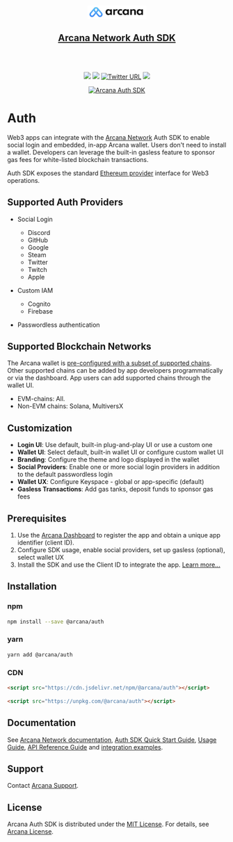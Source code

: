 <p align="center">
<a href="#start"><img height="30rem" src="https://raw.githubusercontent.com/arcana-network/branding/main/an_logo_light_temp.png"/></a>
<h2 align="center"> <a href="https://arcana.network/">Arcana Network Auth SDK </a></h2>
</p>
<br/>
<p id="banner" align="center">
<br/>
<a title="MIT License" href="https://github.com/arcana-network/license/blob/main/LICENSE.md"><img src="https://img.shields.io/badge/license-MIT-blue"/></a>
<a title="Beta release" href="https://github.com/arcana-network/auth/releases"><img src="https://img.shields.io/github/v/release/arcana-network/auth?style=flat-square&color=28A745"/></a>
<a title="Twitter" href="https://twitter.com/ArcanaNetwork"><img alt="Twitter URL" src="https://img.shields.io/twitter/url?style=social&url=https%3A%2F%2Ftwitter.com%2FArcanaNetwork"/></a>
<a title="CodeCov" href="https://codecov.io/gh/arcana-network/auth"> 
 <img src="https://codecov.io/gh/arcana-network/auth/branch/dev/graph/badge.svg?token=KmdjEs3enL"/></a>
</p><p id="start" align="center">
<a href="https://docs.beta.arcana.network/"><img src="https://raw.githubusercontent.com/arcana-network/branding/main/an_auth_sdk_banner_feb_24.png" alt="Arcana Auth SDK"/></a>
</p>

# Auth

Web3 apps can integrate with the [Arcana Network](https://arcana.network) Auth SDK to enable social login and embedded, in-app Arcana wallet. Users don't need to install a wallet. Developers can leverage the built-in gasless feature to sponsor gas fees for white-listed blockchain transactions.

Auth SDK exposes the standard [Ethereum provider](https://eips.ethereum.org/EIPS/eip-1193) interface for Web3 operations. 

## Supported Auth Providers

- Social Login

  - Discord
  - GitHub
  - Google
  - Steam
  - Twitter
  - Twitch
  - Apple

- Custom IAM
  
  - Cognito
  - Firebase

- Passwordless authentication

## Supported Blockchain Networks

The Arcana wallet is [pre-configured with a subset of supported chains](https://docs.arcana.network/state-of-the-arcana-auth#supported-blockchains). Other supported chains can be added by app developers programmatically or via the dashboard. App users can add supported chains through the wallet UI.

- EVM-chains: All. 
- Non-EVM chains: Solana, MultiversX

## Customization

- **Login UI**: Use default, built-in plug-and-play UI or use a custom one
- **Wallet UI**: Select default, built-in wallet UI or configure custom wallet UI
- **Branding**: Configure the theme and logo displayed in the wallet
- **Social Providers**: Enable one or more social login providers in addition to the default passwordless login
- **Wallet UX**: Configure Keyspace - global or app-specific (default)
- **Gasless Transactions**: Add gas tanks, deposit funds to sponsor gas fees

## Prerequisites

1. Use the [Arcana Dashboard](https://dashboard.arcana.network) to register the app and obtain a unique app identifier (client ID). 
2. Configure SDK usage, enable social providers, set up gasless (optional), select wallet UX
3. Install the SDK and use the Client ID to integrate the app. [Learn more...](https://docs.arcana.network/quick-start/auth-sdk/index.html)

## Installation

### npm

```sh
npm install --save @arcana/auth
```

### yarn

```sh
yarn add @arcana/auth
```

### CDN

```html
<script src="https://cdn.jsdelivr.net/npm/@arcana/auth"></script>
```

```html
<script src="https://unpkg.com/@arcana/auth"></script>
```

## Documentation

See [Arcana Network documentation](https://docs.arcana.network/), [Auth SDK Quick Start Guide](https://docs.arcana.network/quick-start/auth-sdk/index.html), [Usage Guide](https://docs.arcana.network/web-sdk/auth-usage-guide.html), [API Reference Guide](https://authsdk-ref-guide.netlify.app) and [integration examples](https://docs.arcana.network/tutorials/).

## Support

Contact [Arcana Support](https://docs.arcana.network/support).

## License

Arcana Auth SDK is distributed under the [MIT License](https://fossa.com/blog/open-source-licenses-101-mit-license/). For details, see [Arcana License](https://github.com/arcana-network/license/blob/main/LICENSE.md).
